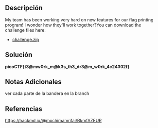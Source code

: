 ## Descripción

My team has been working very hard on new features for our flag printing program! I wonder how they'll work together?You can download the challenge files here:

- [challenge.zip](https://artifacts.picoctf.net/c_titan/71/challenge.zip)
## Solución

**picoCTF{t3@mw0rk_m@k3s_th3_dr3@m_w0rk_4c24302f}**
## Notas Adicionales
ver cada parte de la bandera en la branch

## Referencias
https://hackmd.io/@mochimamrifai/BkmfAZEUR
